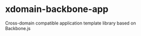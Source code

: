 xdomain-backbone-app
====================

Cross-domain compatible application template library based on Backbone.js
